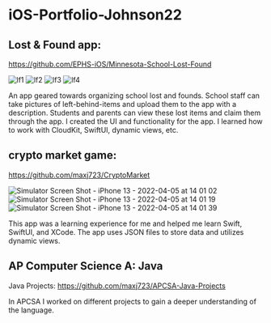 # iOS-Portfolio-Johnson22


## Lost & Found app:
https://github.com/EPHS-iOS/Minnesota-School-Lost-Found

![lf1](https://user-images.githubusercontent.com/46984489/171932267-0b95d627-2a98-45eb-9b4c-d55584df3ffd.png)
![lf2](https://user-images.githubusercontent.com/46984489/171932296-b49c3e85-37d3-4094-93fb-8d041b6228ae.png)
![lf3](https://user-images.githubusercontent.com/46984489/171932306-8f6d181e-f12c-4ef9-a8bb-ab52b3c5473e.png)
![lf4](https://user-images.githubusercontent.com/46984489/171932318-adb3ea31-f4ea-48b2-a9a5-613b09f6a158.png)


An app geared towards organizing school lost and founds. School staff can take pictures of left-behind-items and upload them to the app with a description. Students and parents can view these lost items and claim them through the app.
I created the UI and functionality for the app. I learned how to work with CloudKit, SwiftUI, dynamic views, etc.



## crypto market game:
https://github.com/maxj723/CryptoMarket

![Simulator Screen Shot - iPhone 13 - 2022-04-05 at 14 01 02](https://user-images.githubusercontent.com/46984489/161831180-3f1cc0fb-923e-4d04-ae02-998017d472b2.png)
![Simulator Screen Shot - iPhone 13 - 2022-04-05 at 14 01 19](https://user-images.githubusercontent.com/46984489/161831184-3f4c60be-9a0b-4307-9a2e-ed3fc68df01d.png)
![Simulator Screen Shot - iPhone 13 - 2022-04-05 at 14 01 39](https://user-images.githubusercontent.com/46984489/161831186-0474eb20-db97-449d-ae1e-b194c1479c71.png)

This app was a learning experience for me and helped me learn Swift, SwiftUI, and XCode. The app uses JSON files to store data and utilizes dynamic views.


## AP Computer Science A: Java


Java Projects: https://github.com/maxj723/APCSA-Java-Projects

In APCSA I worked on different projects to gain a deeper understanding of the language.

